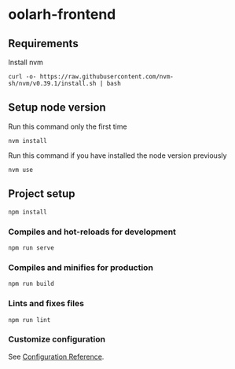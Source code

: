 # oolarh-frontend

## Requirements

Install nvm

```
curl -o- https://raw.githubusercontent.com/nvm-sh/nvm/v0.39.1/install.sh | bash
```

## Setup node version

Run this command only the first time 
```
nvm install 
```

Run this command if you have installed the node version previously
```
nvm use 
```

## Project setup
```
npm install
```

### Compiles and hot-reloads for development
```
npm run serve
```

### Compiles and minifies for production
```
npm run build
```

### Lints and fixes files
```
npm run lint
```

### Customize configuration
See [Configuration Reference](https://cli.vuejs.org/config/).
